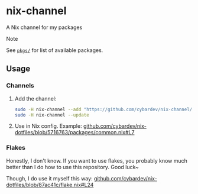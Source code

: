 # nix-channel

A Nix channel for my packages

> [!NOTE]
> See [`pkgs/`](./pkgs) for list of available packages.

## Usage

### Channels

1. Add the channel:

    ```sh
    sudo -H nix-channel --add "https://github.com/cybardev/nix-channel/archive/main.tar.gz" cypkgs
    sudo -H nix-channel --update
    ```

2. Use in Nix config. Example: [github.com/cybardev/nix-dotfiles/blob/5716763/packages/common.nix#L7](<https://github.com/cybardev/nix-dotfiles/blob/571676319abbd5da3e81c750a7e7ef833e389115/packages/common.nix#L7>)

### Flakes

Honestly, I don't know. If you want to use flakes, you probably know much better than I do how to use this repository. Good luck~

Though, I do use it myself this way: [github.com/cybardev/nix-dotfiles/blob/87ac41c/flake.nix#L24](<https://github.com/cybardev/nix-dotfiles/blob/87ac41c388b815ee771dc58023610b4eaf04463f/flake.nix#L24>)
